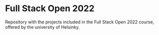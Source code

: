 # Full Stack Open 2022

Repository with the projects included in the Full Stack Open 2022 course, offered by the university of Helsinky.

